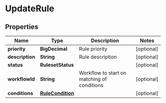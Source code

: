 

# UpdateRule


## Properties

| Name | Type | Description | Notes |
|------------ | ------------- | ------------- | -------------|
|**priority** | **BigDecimal** | Rule priority |  [optional] |
|**description** | **String** | Rule description |  [optional] |
|**status** | **RulesetStatus** |  |  [optional] |
|**workflowId** | **String** | Workflow to start on matching of conditions |  [optional] |
|**conditions** | [**RuleCondition**](RuleCondition.md) |  |  [optional] |



